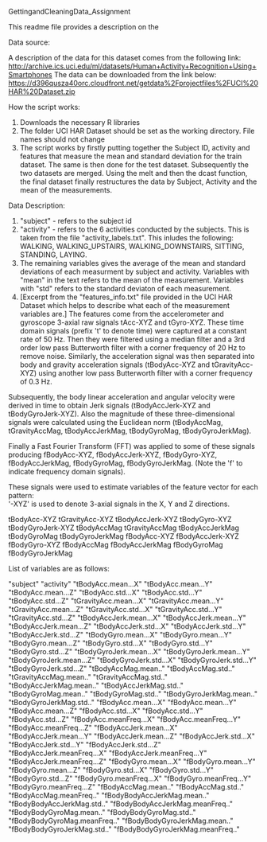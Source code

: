 GettingandCleaningData_Assignment

This readme file provides a description on the 

Data source: 

A description of the data for this dataset comes from the following link:
http://archive.ics.uci.edu/ml/datasets/Human+Activity+Recognition+Using+Smartphones
The data can be downloaded from the link below:
https://d396qusza40orc.cloudfront.net/getdata%2Fprojectfiles%2FUCI%20HAR%20Dataset.zip 

How the script works:

1. Downloads the necessary R libraries
2. The folder UCI HAR Dataset should be set as the working directory. File names should not change
3. The script works by firstly putting together the Subject ID, activity and features that measure the mean and standard deviation for the train dataset. The same is then done for the test dataset. Subsequently the two datasets are merged. Using the melt and then the dcast function, the final dataset finally restructures the data by Subject, Activity and the mean of the measurements.


Data Description:

1. "subject" - refers to the subject id
2. "activity" - refers to the 6 activities conducted by the subjects. This is taken from the file "activity_labels.txt". This inludes the following: WALKING, WALKING_UPSTAIRS, WALKING_DOWNSTAIRS, SITTING, STANDING, LAYING.
3. The remaining variables gives the average of the mean and standard deviations of each measurment by subject and activity. Variables with "mean" in the text refers to the mean of the measurement. Variables with "std" refers to the standard deviaton of each measurement. 
4. [Excerpt from the "features_info.txt" file provided in the UCI HAR Dataset which helps to describe what each of the measurement variables are.] The features come from the accelerometer and gyroscope 3-axial raw signals tAcc-XYZ and tGyro-XYZ. These time domain signals (prefix 't' to denote time) were captured at a constant rate of 50 Hz. Then they were filtered using a median filter and a 3rd order low pass Butterworth filter with a corner frequency of 20 Hz to remove noise. Similarly, the acceleration signal was then separated into body and gravity acceleration signals (tBodyAcc-XYZ and tGravityAcc-XYZ) using another low pass Butterworth filter with a corner frequency of 0.3 Hz. 

Subsequently, the body linear acceleration and angular velocity were derived in time to obtain Jerk signals (tBodyAccJerk-XYZ and tBodyGyroJerk-XYZ). Also the magnitude of these three-dimensional signals were calculated using the Euclidean norm (tBodyAccMag, tGravityAccMag, tBodyAccJerkMag, tBodyGyroMag, tBodyGyroJerkMag). 

Finally a Fast Fourier Transform (FFT) was applied to some of these signals producing fBodyAcc-XYZ, fBodyAccJerk-XYZ, fBodyGyro-XYZ, fBodyAccJerkMag, fBodyGyroMag, fBodyGyroJerkMag. (Note the 'f' to indicate frequency domain signals). 

These signals were used to estimate variables of the feature vector for each pattern:  
'-XYZ' is used to denote 3-axial signals in the X, Y and Z directions.

tBodyAcc-XYZ
tGravityAcc-XYZ
tBodyAccJerk-XYZ
tBodyGyro-XYZ
tBodyGyroJerk-XYZ
tBodyAccMag
tGravityAccMag
tBodyAccJerkMag
tBodyGyroMag
tBodyGyroJerkMag
fBodyAcc-XYZ
fBodyAccJerk-XYZ
fBodyGyro-XYZ
fBodyAccMag
fBodyAccJerkMag
fBodyGyroMag
fBodyGyroJerkMag


List of variables are as follows:

"subject"
"activity"
"tBodyAcc.mean...X"
"tBodyAcc.mean...Y"
"tBodyAcc.mean...Z"
"tBodyAcc.std...X"
"tBodyAcc.std...Y"
"tBodyAcc.std...Z"
"tGravityAcc.mean...X"
"tGravityAcc.mean...Y"
"tGravityAcc.mean...Z"
"tGravityAcc.std...X"
"tGravityAcc.std...Y"
"tGravityAcc.std...Z"
"tBodyAccJerk.mean...X"
"tBodyAccJerk.mean...Y"
"tBodyAccJerk.mean...Z"
"tBodyAccJerk.std...X"
"tBodyAccJerk.std...Y"
"tBodyAccJerk.std...Z"
"tBodyGyro.mean...X"
"tBodyGyro.mean...Y"
"tBodyGyro.mean...Z"
"tBodyGyro.std...X"
"tBodyGyro.std...Y"
"tBodyGyro.std...Z"
"tBodyGyroJerk.mean...X"
"tBodyGyroJerk.mean...Y"
"tBodyGyroJerk.mean...Z"
"tBodyGyroJerk.std...X"
"tBodyGyroJerk.std...Y"
"tBodyGyroJerk.std...Z"
"tBodyAccMag.mean.."
"tBodyAccMag.std.."
"tGravityAccMag.mean.."
"tGravityAccMag.std.."
"tBodyAccJerkMag.mean.."
"tBodyAccJerkMag.std.."
"tBodyGyroMag.mean.."
"tBodyGyroMag.std.."
"tBodyGyroJerkMag.mean.."
"tBodyGyroJerkMag.std.."
"fBodyAcc.mean...X"
"fBodyAcc.mean...Y"
"fBodyAcc.mean...Z"
"fBodyAcc.std...X"
"fBodyAcc.std...Y"
"fBodyAcc.std...Z"
"fBodyAcc.meanFreq...X"
"fBodyAcc.meanFreq...Y"
"fBodyAcc.meanFreq...Z"
"fBodyAccJerk.mean...X"
"fBodyAccJerk.mean...Y"
"fBodyAccJerk.mean...Z"
"fBodyAccJerk.std...X"
"fBodyAccJerk.std...Y"
"fBodyAccJerk.std...Z"
"fBodyAccJerk.meanFreq...X"
"fBodyAccJerk.meanFreq...Y"
"fBodyAccJerk.meanFreq...Z"
"fBodyGyro.mean...X"
"fBodyGyro.mean...Y"
"fBodyGyro.mean...Z"
"fBodyGyro.std...X"
"fBodyGyro.std...Y"
"fBodyGyro.std...Z"
"fBodyGyro.meanFreq...X"
"fBodyGyro.meanFreq...Y"
"fBodyGyro.meanFreq...Z"
"fBodyAccMag.mean.."
"fBodyAccMag.std.."
"fBodyAccMag.meanFreq.."
"fBodyBodyAccJerkMag.mean.."
"fBodyBodyAccJerkMag.std.."
"fBodyBodyAccJerkMag.meanFreq.."
"fBodyBodyGyroMag.mean.."
"fBodyBodyGyroMag.std.."
"fBodyBodyGyroMag.meanFreq.."
"fBodyBodyGyroJerkMag.mean.."
"fBodyBodyGyroJerkMag.std.."
"fBodyBodyGyroJerkMag.meanFreq.."
